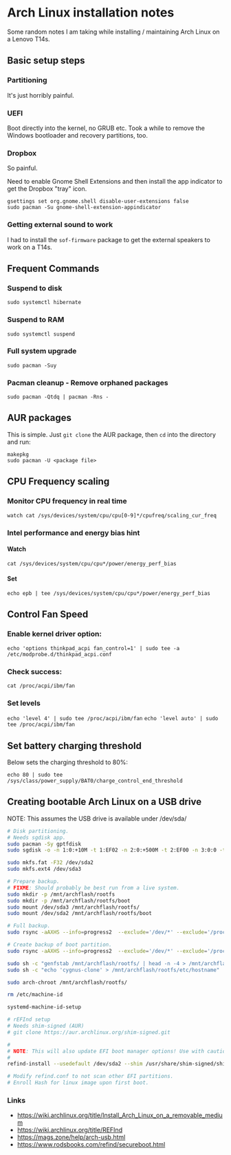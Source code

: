 # Arch Linux installation notes

Some random notes I am taking while installing / maintaining Arch Linux on a Lenovo T14s.

## Basic setup steps

### Partitioning

It's just horribly painful. 

### UEFI

Boot directly into the kernel, no GRUB etc. Took a while to remove the Windows bootloader and recovery partitions, too.

### Dropbox

So painful.

Need to enable Gnome Shell Extensions and then install the app indicator to get the Dropbox "tray" icon.

```
gsettings set org.gnome.shell disable-user-extensions false
sudo pacman -Su gnome-shell-extension-appindicator
```

### Getting external sound to work

I had to install the `sof-firmware` package to get the external speakers to work on a T14s.

## Frequent Commands

### Suspend to disk

```
sudo systemctl hibernate
```

### Suspend to RAM

```
sudo systemctl suspend
```

### Full system upgrade

```
sudo pacman -Suy
```

### Pacman cleanup - Remove orphaned packages

```
sudo pacman -Qtdq | pacman -Rns -
```

## AUR packages

This is simple. Just `git clone` the AUR package, then `cd` into the directory and run:

```
makepkg
sudo pacman -U <package file>
```

## CPU Frequency scaling

### Monitor CPU frequency in real time

`watch cat /sys/devices/system/cpu/cpu[0-9]*/cpufreq/scaling_cur_freq`

### Intel performance and energy bias hint

#### Watch
`cat /sys/devices/system/cpu/cpu*/power/energy_perf_bias`

#### Set
`echo epb | tee /sys/devices/system/cpu/cpu*/power/energy_perf_bias`


## Control Fan Speed

### Enable kernel driver option:

`echo 'options thinkpad_acpi fan_control=1' | sudo tee -a /etc/modprobe.d/thinkpad_acpi.conf`

### Check success:

`cat /proc/acpi/ibm/fan`

### Set levels


`echo 'level 4' | sudo tee /proc/acpi/ibm/fan`
`echo 'level auto' | sudo tee /proc/acpi/ibm/fan`

## Set battery charging threshold 

Below sets the charging threshold to 80%:

`echo 80 | sudo tee  /sys/class/power_supply/BAT0/charge_control_end_threshold`


## Creating bootable Arch Linux on a USB drive

NOTE: This assumes the USB drive is available under /dev/sda/

```bash
# Disk partitioning.
# Needs sgdisk app.
sudo pacman -Sy gptfdisk
sudo sgdisk -o -n 1:0:+10M -t 1:EF02 -n 2:0:+500M -t 2:EF00 -n 3:0:0 -t 3:8304 -g /dev/sda

sudo mkfs.fat -F32 /dev/sda2
sudo mkfs.ext4 /dev/sda3

# Prepare backup.
# FIXME: Should probably be best run from a live system.
sudo mkdir -p /mnt/archflash/rootfs
sudo mkdir -p /mnt/archflash/rootfs/boot
sudo mount /dev/sda3 /mnt/archflash/rootfs/
sudo mount /dev/sda2 /mnt/archflash/rootfs/boot

# Full backup.
sudo rsync -aAXHS --info=progress2  --exclude='/dev/*' --exclude='/proc/*' --exclude='/sys/*' --exclude='/tmp/*' --exclude='/run/*' --exclude='/mnt/*' --exclude='/boot/*' --exclude='/media/*' --exclude='/lost+found/' / /mnt/archflash/rootfs/

# Create backup of boot partition.
sudo rsync -aAXHS --info=progress2  --exclude='/dev/*' --exclude='/proc/*' --exclude='/sys/*' --exclude='/tmp/*' --exclude='/run/*' --exclude='/mnt/*' --exclude='/media/*' --exclude='/lost+found/' /boot /mnt/archflash/rootfs/boot/

sudo sh -c "genfstab /mnt/archflash/rootfs/ | head -n -4 > /mnt/archflash/rootfs/etc/fstab"
sudo sh -c "echo 'cygnus-clone' > /mnt/archflash/rootfs/etc/hostname"

sudo arch-chroot /mnt/archflash/rootfs/

rm /etc/machine-id 

systemd-machine-id-setup

# rEFInd setup
# Needs shim-signed (AUR)
# git clone https://aur.archlinux.org/shim-signed.git

#
# NOTE: This will also update EFI boot manager options! Use with caution.
#
refind-install --usedefault /dev/sda2 --shim /usr/share/shim-signed/shimx64.efi --localkeys

# Modify refind.conf to not scan other EFI partitions.
# Enroll Hash for linux image upon first boot.
```

### Links

* https://wiki.archlinux.org/title/Install_Arch_Linux_on_a_removable_medium
* https://wiki.archlinux.org/title/REFInd
* https://mags.zone/help/arch-usb.html
* https://www.rodsbooks.com/refind/secureboot.html



